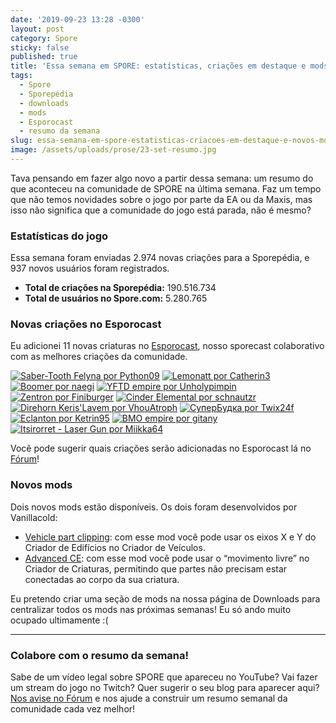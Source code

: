 ```yaml
---
date: '2019-09-23 13:28 -0300'
layout: post
category: Spore
sticky: false
published: true
title: 'Essa semana em SPORE: estatísticas, criações em destaque e mods'
tags:
  - Spore
  - Sporepédia
  - downloads
  - mods
  - Esporocast
  - resumo da semana
slug: essa-semana-em-spore-estatisticas-criacoes-em-destaque-e-novos-mods
image: /assets/uploads/prose/23-set-resumo.jpg
---
```

Tava pensando em fazer algo novo a partir dessa semana: um resumo do que aconteceu na comunidade de SPORE na última semana. Faz um tempo que não temos novidades sobre o jogo por parte da EA ou da Maxis, mas isso não significa que a comunidade do jogo está parada, não é mesmo?

### Estatísticas do jogo

Essa semana foram enviadas 2.974 novas criações para a Sporepédia, e 937 novos usuários foram registrados.

- **Total de criações na Sporepédia:** 190.516.734
- **Total de usuários no Spore.com:** 5.280.765

### Novas criações no Esporocast

Eu adicionei 11 novas criaturas no [Esporocast](http://www.spore.com/sporepedia#qry=ssc-501057576550), nosso sporecast colaborativo com as melhores criações da comunidade.

[![Saber-Tooth Felyna por Python09](http://static.spore.com/static/thumb/501/074/000/501074000708.png)](http://www.spore.com/sporepedia#qry=sast-501074000708%3Assc-501057576550) [![Lemonatt por Catherin3](http://static.spore.com/static/thumb/501/073/999/501073999261.png)](http://www.spore.com/sporepedia#qry=sast-501073999261%3Assc-501057576550) [![Boomer por naegi](http://static.spore.com/static/thumb/501/073/998/501073998756.png)](http://www.spore.com/sporepedia#qry=sast-501073998756%3Assc-501057576550) [![YFTD empire por Unholypimpin](http://static.spore.com/static/thumb/501/073/998/501073998788.png)](http://www.spore.com/sporepedia#qry=sast-501073998788%3Assc-501057576550) [![Zentron por Finiburger](http://static.spore.com/static/thumb/501/073/998/501073998276.png)](http://www.spore.com/sporepedia#qry=sast-501073998276%3Assc-501057576550) [![Cinder Elemental por schnautzr](http://static.spore.com/static/thumb/501/073/997/501073997567.png)](http://www.spore.com/sporepedia#qry=sast-501073997567%3Assc-501057576550) [![Direhorn Keris'Lavem por VhouAtroph](http://static.spore.com/static/thumb/501/073/997/501073997240.png)](http://www.spore.com/sporepedia#qry=sast-501073997240%3Assc-501057576550)
[![СуперБудка por Twix24f](http://static.spore.com/static/thumb/501/074/094/501074094676.png)](http://www.spore.com/sporepedia#qry=sast-501074094676%3Assc-501057576550)
[![Eclanton por Ketrin95](http://static.spore.com/static/thumb/501/074/094/501074094883.png)](http://www.spore.com/sporepedia#qry=sast-501074094883%3Assc-501057576550)
[![BMO empire por gitany](http://static.spore.com/static/thumb/501/074/095/501074095359.png)](http://www.spore.com/sporepedia#qry=sast-501074095359%3Assc-501057576550)
[![Itsirorret - Laser Gun por Miikka64](http://static.spore.com/static/thumb/501/074/093/501074093840.png)](http://www.spore.com/sporepedia#qry=sast-501074093840%3Assc-501057576550)

Você pode sugerir quais criações serão adicionadas no Esporocast lá no [Fórum](https://forum.esporo.net/d/18-conheca-o-esporocast)!

### Novos mods

Dois novos mods estão disponíveis. Os dois foram desenvolvidos por Vanillacold:

- [Vehicle part clipping](http://davoonline.com/phpBB3/viewtopic.php?f=117&t=9397&p=36797#p36797): com esse mod você pode usar os eixos X e Y do Criador de Edifícios no Criador de Veículos.
- [Advanced CE](http://davoonline.com/phpBB3/viewtopic.php?f=117&t=9400): com esse mod você pode usar o “movimento livre” no Criador de Criaturas, permitindo que partes não precisam estar conectadas ao corpo da sua criatura.

Eu pretendo criar uma seção de mods na nossa página de Downloads para centralizar todos os mods nas próximas semanas! Eu só ando muito ocupado ultimamente :(

***

### Colabore com o resumo da semana!

Sabe de um vídeo legal sobre SPORE que apareceu no YouTube? Vai fazer um stream do jogo no Twitch? Quer sugerir o seu blog para aparecer aqui? [Nos avise no Fórum](https://forum.esporo.net/) e nos ajude a construir um resumo semanal da comunidade cada vez melhor!
